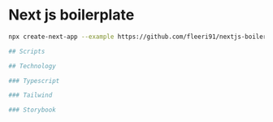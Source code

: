 # Next js boilerplate

```sh
npx create-next-app --example https://github.com/fleeri91/nextjs-boilerplate```

## Scripts

## Technology

### Typescript

### Tailwind

### Storybook
